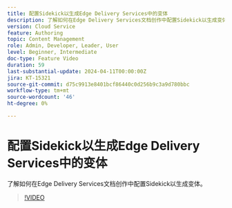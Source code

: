 ```yaml
---
title: 配置Sidekick以生成Edge Delivery Services中的变体
description: 了解如何在Edge Delivery Services文档创作中配置Sidekick以生成变体。
version: Cloud Service
feature: Authoring
topic: Content Management
role: Admin, Developer, Leader, User
level: Beginner, Intermediate
doc-type: Feature Video
duration: 59
last-substantial-update: 2024-04-11T00:00:00Z
jira: KT-15321
source-git-commit: d75c9913e8401bcf86440c0d256b9c3a9d780bbc
workflow-type: tm+mt
source-wordcount: '46'
ht-degree: 0%

---
```



# 配置Sidekick以生成Edge Delivery Services中的变体

了解如何在Edge Delivery Services文档创作中配置Sidekick以生成变体。

>[!VIDEO](https://video.tv.adobe.com/v/3428306/?learn=on)
